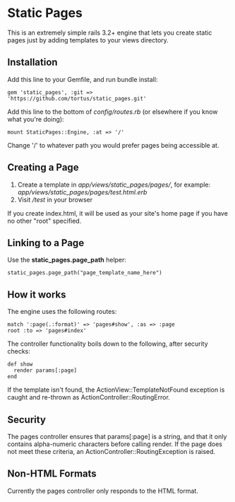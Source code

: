 Static Pages
============

This is an extremely simple rails 3.2+ engine that lets you create static
pages just by adding templates to your views directory.

Installation
------------

Add this line to your Gemfile, and run bundle install:

    gem 'static_pages', :git => 'https://github.com/tortus/static_pages.git'

Add this line to the bottom of *config/routes.rb* (or elsewhere if you know what you're
doing):

    mount StaticPages::Engine, :at => '/'

Change '/' to whatever path you would prefer pages being accessible at.

Creating a Page
---------------

1. Create a template in *app/views/static_pages/pages/*,
   for example: *app/views/static_pages/pages/test.html.erb*
2. Visit */test* in your browser

If you create index.html, it will be used as your site's home page if you have
no other "root" specified.

Linking to a Page
-----------------

Use the **static_pages.page_path** helper:

    static_pages.page_path("page_template_name_here")

How it works
------------

The engine uses the following routes:

    match ':page(.:format)' => 'pages#show', :as => :page
    root :to => 'pages#index'

The controller functionality boils down to the following, after security
checks:

    def show
      render params[:page]
    end

If the template isn't found, the ActionView::TemplateNotFound
exception is caught and re-thrown as ActionController::RoutingError.

Security
--------

The pages controller ensures that params[:page] is a string, and that it
only contains alpha-numeric characters before calling render. If the page
does not meet these criteria, an ActionController::RoutingException is raised.

Non-HTML Formats
----------------

Currently the pages controller only responds to the HTML format.
